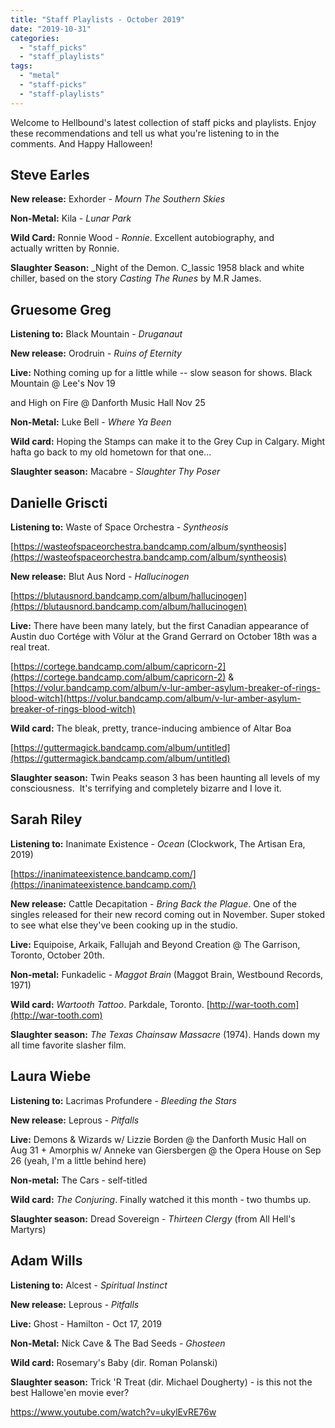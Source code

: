 ```yaml
---
title: "Staff Playlists - October 2019"
date: "2019-10-31"
categories: 
  - "staff_picks"
  - "staff_playlists"
tags: 
  - "metal"
  - "staff-picks"
  - "staff-playlists"
---
```


Welcome to Hellbound's latest collection of staff picks and playlists. Enjoy these recommendations and tell us what you're listening to in the comments. And Happy Halloween!

## Steve Earles

**New release:** Exhorder - _Mourn The Southern Skies_

**Non-Metal:** Kila - _Lunar Park_ 

**Wild Card:** Ronnie Wood - _Ronnie_. Excellent autobiography, and  
actually written by Ronnie.

**Slaughter Season:** _Night of the Demon. C_lassic 1958 black and white  
chiller, based on the story _Casting The Runes_ by M.R James.

## Gruesome Greg

**Listening to:** Black Mountain - _Druganaut_

**New release:** Orodruin - _Ruins of Eternity_

**Live:** Nothing coming up for a little while -- slow season for shows. Black Mountain @ Lee's Nov 19 

and High on Fire @ Danforth Music Hall Nov 25

**Non-Metal:** Luke Bell - _Where Ya Been_

**Wild card:** Hoping the Stamps can make it to the Grey Cup in Calgary. Might hafta go back to my old hometown for that one...

**Slaughter season:** Macabre - _Slaughter Thy Poser_

## Danielle Griscti

**Listening to:** Waste of Space Orchestra - _Syntheosis_

[https://wasteofspaceorchestra.bandcamp.com/album/syntheosis](https://wasteofspaceorchestra.bandcamp.com/album/syntheosis)

**New release:** Blut Aus Nord - _Hallucinogen_

[https://blutausnord.bandcamp.com/album/hallucinogen](https://blutausnord.bandcamp.com/album/hallucinogen)

**Live:** There have been many lately, but the first Canadian appearance of Austin duo Cortége with Völur at the Grand Gerrard on October 18th was a real treat.

[https://cortege.bandcamp.com/album/capricorn-2](https://cortege.bandcamp.com/album/capricorn-2) & [https://volur.bandcamp.com/album/v-lur-amber-asylum-breaker-of-rings-blood-witch](https://volur.bandcamp.com/album/v-lur-amber-asylum-breaker-of-rings-blood-witch)

**Wild card:** The bleak, pretty, trance-inducing ambience of Altar Boa

[https://guttermagick.bandcamp.com/album/untitled](https://guttermagick.bandcamp.com/album/untitled)

**Slaughter season:** Twin Peaks season 3 has been haunting all levels of my consciousness.  It's terrifying and completely bizarre and I love it.

## Sarah Riley 

**Listening to:** Inanimate Existence - _Ocean_ (Clockwork, The Artisan Era, 2019)

[https://inanimateexistence.bandcamp.com/](https://inanimateexistence.bandcamp.com/)

**New release:** Cattle Decapitation - _Bring Back the Plague_. One of the singles released for their new record coming out in November. Super stoked to see what else they've been cooking up in the studio.

**Live:** Equipoise, Arkaik, Fallujah and Beyond Creation @ The Garrison, Toronto, October 20th.

**Non-metal:** Funkadelic - _Maggot Brain_ (Maggot Brain, Westbound Records, 1971)

**Wild card:** _Wartooth Tattoo_. Parkdale, Toronto. [http://war-tooth.com](http://war-tooth.com)

**Slaughter season:** _The Texas Chainsaw Massacre_ (1974). Hands down my all time favorite slasher film.

## Laura Wiebe

**Listening to:** Lacrimas Profundere - _Bleeding the Stars_

**New release:** Leprous - _Pitfalls_

**Live:** Demons & Wizards w/ Lizzie Borden @ the Danforth Music Hall on Aug 31 + Amorphis w/ Anneke van Giersbergen @ the Opera House on Sep 26 (yeah, I'm a little behind here)

**Non-metal:** The Cars - self-titled

**Wild card:** _The Conjuring_. Finally watched it this month - two thumbs up.

**Slaughter season:** Dread Sovereign - _Thirteen Clergy_ (from All Hell's Martyrs)

## Adam Wills

**Listening to:** Alcest - _Spiritual Instinct_

**New release:** Leprous - _Pitfalls_

**Live:** Ghost - Hamilton - Oct 17, 2019

**Non-Metal:** Nick Cave & The Bad Seeds - _Ghosteen_

**Wild card:** Rosemary's Baby (dir. Roman Polanski)

**Slaughter season:** Trick 'R Treat (dir. Michael Dougherty) - is this not the best Hallowe'en movie ever?

https://www.youtube.com/watch?v=ukylEvRE76w
